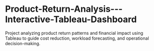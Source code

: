 # Product-Return-Analysis---Interactive-Tableau-Dashboard
Project analyzing product return patterns and financial impact using Tableau to guide cost reduction, workload forecasting, and operational decision-making.
